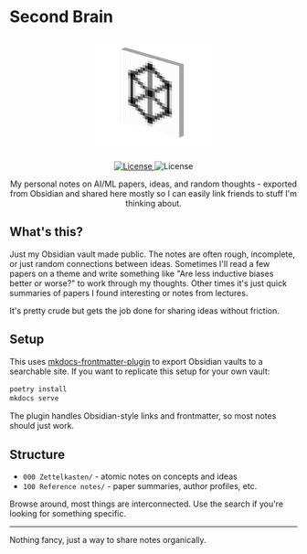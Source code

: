 # Second Brain

<p align="center">
  <img src="docs/logo.png" width="200" alt="NVTX Range Manager Logo">
</p>

<p align="center">
<a href="https://dgcnz.github.io/second-brain/">
  <img src="https://img.shields.io/badge/website-github.io-g" alt="License"/> </a>
  <img src="https://img.shields.io/badge/license-MIT-blue" alt="License"/>
</p>

<p align="center">
My personal notes on AI/ML papers, ideas, and random thoughts - exported from Obsidian and shared here mostly so I can easily link friends to stuff I'm thinking about.
</p>


## What's this?

Just my Obsidian vault made public. The notes are often rough, incomplete, or just random connections between ideas. Sometimes I'll read a few papers on a theme and write something like "Are less inductive biases better or worse?" to work through my thoughts. Other times it's just quick summaries of papers I found interesting or notes from lectures.

It's pretty crude but gets the job done for sharing ideas without friction.

## Setup

This uses [mkdocs-frontmatter-plugin](https://github.com/dgcnz/mkdocs-frontmatter-plugin) to export Obsidian vaults to a searchable site. If you want to replicate this setup for your own vault:

```bash
poetry install
mkdocs serve
```

The plugin handles Obsidian-style links and frontmatter, so most notes should just work.

## Structure

- `000 Zettelkasten/` - atomic notes on concepts and ideas
- `100 Reference notes/` - paper summaries, author profiles, etc.

Browse around, most things are interconnected. Use the search if you're looking for something specific.

---

Nothing fancy, just a way to share notes organically.